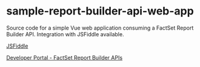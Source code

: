 # sample-report-builder-api-web-app

Source code for a simple Vue web application consuming a FactSet Report Builder API. Integration with JSFiddle available.

[JSFiddle](https://jsfiddle.net/gh/get/library/pure/factset/sample-report-builder-api-web-app/contents)

[Developer Portal - FactSet Report Builder APIs](https://developer.factset.com/api-catalog?query=Report%20Builder%20API)
